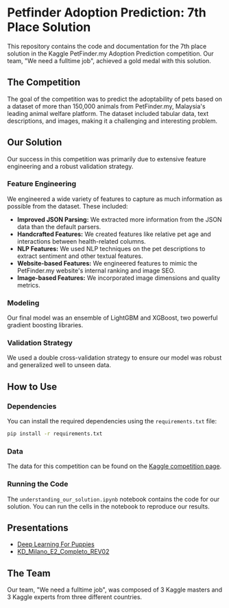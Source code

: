 # Petfinder Adoption Prediction: 7th Place Solution

This repository contains the code and documentation for the 7th place solution in the Kaggle PetFinder.my Adoption Prediction competition. Our team, "We need a fulltime job", achieved a gold medal with this solution.

## The Competition

The goal of the competition was to predict the adoptability of pets based on a dataset of more than 150,000 animals from PetFinder.my, Malaysia's leading animal welfare platform. The dataset included tabular data, text descriptions, and images, making it a challenging and interesting problem.

## Our Solution

Our success in this competition was primarily due to extensive feature engineering and a robust validation strategy.

### Feature Engineering

We engineered a wide variety of features to capture as much information as possible from the dataset. These included:

*   **Improved JSON Parsing:** We extracted more information from the JSON data than the default parsers.
*   **Handcrafted Features:** We created features like relative pet age and interactions between health-related columns.
*   **NLP Features:** We used NLP techniques on the pet descriptions to extract sentiment and other textual features.
*   **Website-based Features:** We engineered features to mimic the PetFinder.my website's internal ranking and image SEO.
*   **Image-based Features:** We incorporated image dimensions and quality metrics.

### Modeling

Our final model was an ensemble of LightGBM and XGBoost, two powerful gradient boosting libraries.

### Validation Strategy

We used a double cross-validation strategy to ensure our model was robust and generalized well to unseen data.

## How to Use

### Dependencies

You can install the required dependencies using the `requirements.txt` file:

```bash
pip install -r requirements.txt
```

### Data

The data for this competition can be found on the [Kaggle competition page](https://www.kaggle.com/c/petfinder-adoption-prediction/data).

### Running the Code

The `understanding_our_solution.ipynb` notebook contains the code for our solution. You can run the cells in the notebook to reproduce our results.

## Presentations

*   [Deep Learning For Puppies](presentations/Deep%20Learning%20For%20Puppies.pdf)
*   [KD_Milano_E2_Completo_REV02](presentations/KD_Milano_E2_Completo_REV02.pdf)

## The Team

Our team, "We need a fulltime job", was composed of 3 Kaggle masters and 3 Kaggle experts from three different countries.